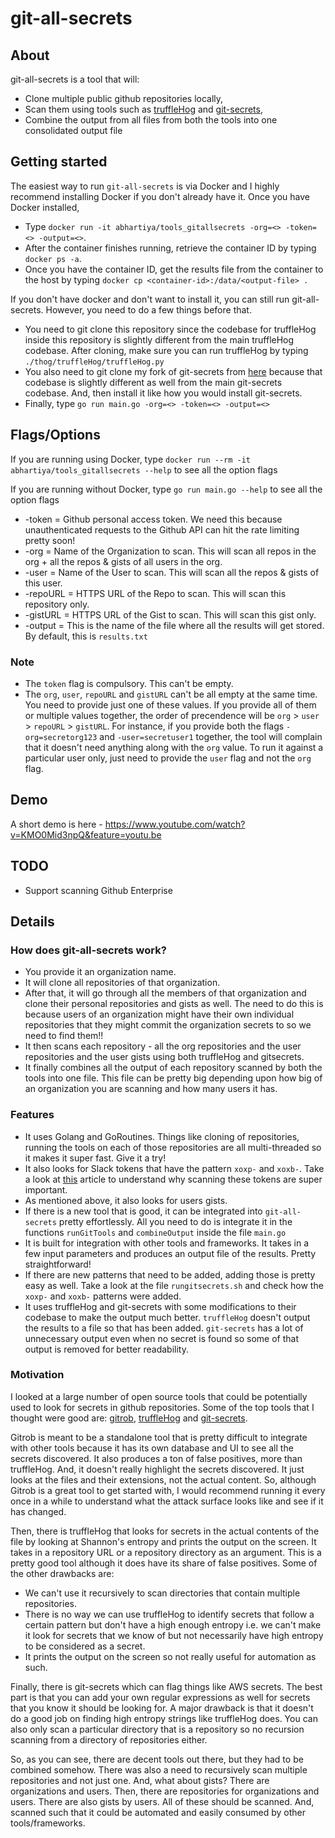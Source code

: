 # git-all-secrets



## About
git-all-secrets is a tool that will:
* Clone multiple public github repositories locally,
* Scan them using tools such as [truffleHog](https://github.com/dxa4481/truffleHog) and [git-secrets](https://github.com/awslabs/git-secrets),
* Combine the output from all files from both the tools into one consolidated output file


## Getting started
The easiest way to run `git-all-secrets` is via Docker and I highly recommend installing Docker if you don't already have it. Once you have Docker installed,
* Type `docker run -it abhartiya/tools_gitallsecrets -org=<> -token=<> -output=<>`.
* After the container finishes running, retrieve the container ID by typing `docker ps -a`.
* Once you have the container ID, get the results file from the container to the host by typing `docker cp <container-id>:/data/<output-file> .`

If you don't have docker and don't want to install it, you can still run git-all-secrets. However, you need to do a few things before that.
* You need to git clone this repository since the codebase for truffleHog inside this repository is slightly different from the main truffleHog codebase. After cloning, make sure you can run truffleHog by typing `./thog/truffleHog/truffleHog.py`
* You also need to git clone my fork of git-secrets from [here](https://github.com/anshumanbh/git-secrets) because that codebase is slightly different as well from the main git-secrets codebase. And, then install it like how you would install git-secrets.
* Finally, type `go run main.go -org=<> -token=<> -output=<>`


## Flags/Options
If you are running using Docker, type `docker run --rm -it abhartiya/tools_gitallsecrets --help` to see all the option flags

If you are running without Docker, type `go run main.go --help` to see all the option flags

* -token = Github personal access token. We need this because unauthenticated requests to the Github API can hit the rate limiting pretty soon!
* -org = Name of the Organization to scan. This will scan all repos in the org + all the repos & gists of all users in the org.
* -user = Name of the User to scan. This will scan all the repos & gists of this user.
* -repoURL = HTTPS URL of the Repo to scan. This will scan this repository only.
* -gistURL = HTTPS URL of the Gist to scan. This will scan this gist only.
* -output = This is the name of the file where all the results will get stored. By default, this is `results.txt`

### Note
* The `token` flag is compulsory. This can't be empty.
* The `org`, `user`, `repoURL` and `gistURL` can't be all empty at the same time. You need to provide just one of these values. If you provide all of them or multiple values together, the order of precendence will be `org` > `user` > `repoURL` > `gistURL`. For instance, if you provide both the flags `-org=secretorg123` and `-user=secretuser1` together, the tool will complain that it doesn't need anything along with the `org` value. To run it against a particular user only, just need to provide the `user` flag and not the `org` flag.


## Demo
A short demo is here - https://www.youtube.com/watch?v=KMO0Mid3npQ&feature=youtu.be


## TODO
* Support scanning Github Enterprise


## Details
### How does git-all-secrets work?
* You provide it an organization name.
* It will clone all repositories of that organization.
* After that, it will go through all the members of that organization and clone their personal repositories and gists as well. The need to do this is because users of an organization might have their own individual repositories that they might commit the organization secrets to so we need to find them!!
* It then scans each repository - all the org repositories and the user repositories and the user gists using both truffleHog and gitsecrets.
* It finally combines all the output of each repository scanned by both the tools into one file. This file can be pretty big depending upon how big of an organization you are scanning and how many users it has.

### Features
* It uses Golang and GoRoutines. Things like cloning of repositories, running the tools on each of those repositories are all multi-threaded so it makes it super fast. Give it a try!
* It also looks for Slack tokens that have the pattern `xoxp-` and `xoxb-`. Take a look at [this](https://labs.detectify.com/2016/04/28/slack-bot-token-leakage-exposing-business-critical-information/) article to understand why scanning these tokens are super important.
* As mentioned above, it also looks for users gists.
* If there is a new tool that is good, it can be integrated into `git-all-secrets` pretty effortlessly. All you need to do is integrate it in the functions `runGitTools` and `combineOutput` inside the file `main.go`
* It is built for integration with other tools and frameworks. It takes in a few input parameters and produces an output file of the results. Pretty straightforward!
* If there are new patterns that need to be added, adding those is pretty easy as well. Take a look at the file `rungitsecrets.sh` and check how the `xoxp-` and `xoxb-` patterns were added.
* It uses truffleHog and git-secrets with some modifications to their codebase to make the output much better. `truffleHog` doesn't output the results to a file so that has been added. `git-secrets` has a lot of unnecessary output even when no secret is found so some of that output is removed for better readability.

### Motivation
I looked at a large number of open source tools that could be potentially used to look for secrets in github repositories. Some of the top tools that I thought were good are: [gitrob](https://github.com/michenriksen/gitrob), [truffleHog](https://github.com/dxa4481/truffleHog) and [git-secrets](https://github.com/awslabs/git-secrets).

Gitrob is meant to be a standalone tool that is pretty difficult to integrate with other tools because it has its own database and UI to see all the secrets discovered. It also produces a ton of false positives, more than truffleHog. And, it doesn't really highlight the secrets discovered. It just looks at the files and their extensions, not the actual content. So, although Gitrob is a great tool to get started with, I would recommend running it every once in a while to understand what the attack surface looks like and see if it has changed.

Then, there is truffleHog that looks for secrets in the actual contents of the file by looking at Shannon's entropy and prints the output on the screen. It takes in a repository URL or a repository directory as an argument. This is a pretty good tool although it does have its share of false positives. Some of the other drawbacks are:
* We can't use it recursively to scan directories that contain multiple repositories.
* There is no way we can use truffleHog to identify secrets that follow a certain pattern but don't have a high enough entropy i.e. we can't make it look for secrets that we know of but not necessarily have high entropy to be considered as a secret.
* It prints the output on the screen so not really useful for automation as such.

Finally, there is git-secrets which can flag things like AWS secrets. The best part is that you can add your own regular expressions as well for secrets that you know it should be looking for. A major drawback is that it doesn't do a good job on finding high entropy strings like truffleHog does. You can also only scan a particular directory that is a repository so no recursion scanning from a directory of repositories either.

So, as you can see, there are decent tools out there, but they had to be combined somehow. There was also a need to recursively scan multiple repositories and not just one. And, what about gists? There are organizations and users. Then, there are repositories for organizations and users. There are also gists by users. All of these should be scanned. And, scanned such that it could be automated and easily consumed by other tools/frameworks.

